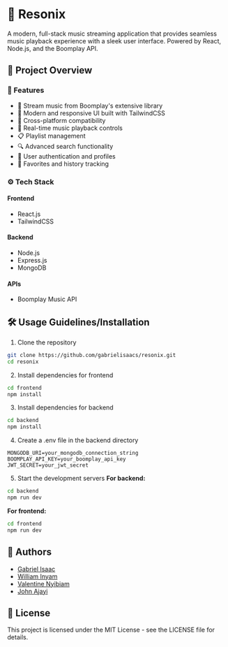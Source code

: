# 🎵 Resonix

A modern, full-stack music streaming application that provides seamless music playback experience with a sleek user interface. Powered by React, Node.js, and the Boomplay API.

## 📃 Project Overview
### 🚀 Features

- 🎵 Stream music from Boomplay's extensive library
- 🎨 Modern and responsive UI built with TailwindCSS
- 📱 Cross-platform compatibility
- 🎼 Real-time music playback controls
- 📋 Playlist management
- 🔍 Advanced search functionality
- 👤 User authentication and profiles
- 💾 Favorites and history tracking

### ⚙️ Tech Stack

#### Frontend
- React.js
- TailwindCSS

#### Backend
- Node.js
- Express.js
- MongoDB

#### APIs
- Boomplay Music API


## 🛠️ Usage Guidelines/Installation

1. Clone the repository
```bash
git clone https://github.com/gabrielisaacs/resonix.git
cd resonix
```

2. Install dependencies for frontend
```bash
cd frontend
npm install
```

3. Install dependencies for backend
```bash
cd backend
npm install
```

4. Create a .env file in the backend directory
```env
MONGODB_URI=your_mongodb_connection_string
BOOMPLAY_API_KEY=your_boomplay_api_key
JWT_SECRET=your_jwt_secret
```

5. Start the development servers
**For backend:**
```bash
cd backend
npm run dev
```

**For frontend:**
```bash
cd frontend
npm run dev
```

## 👥 Authors
- [Gabriel Isaac](https://github.com/gabrielisaacs)
- [William Inyam](https://github.com/gabrielisaacs)
- [Valentine Nyibiam](https://github.com/gabrielisaacs)
- [John Ajayi](https://github.com/gabrielisaacs)

## 📝 License
This project is licensed under the MIT License - see the LICENSE file for details.
